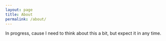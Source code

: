 ```yaml
---
layout: page
title: About
permalink: /about/
---
```


In progress, cause I need to think about this a bit, but expect it in any time. 
